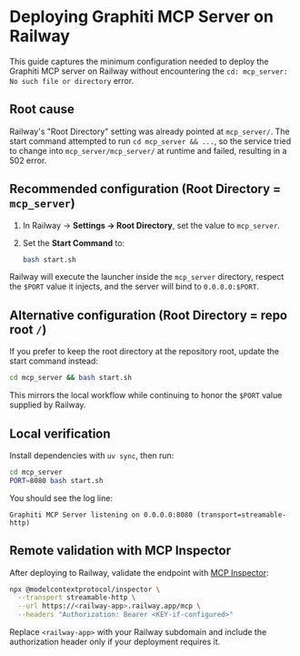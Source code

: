 # Deploying Graphiti MCP Server on Railway

This guide captures the minimum configuration needed to deploy the Graphiti MCP server on Railway without encountering the `cd: mcp_server: No such file or directory` error.

## Root cause

Railway's "Root Directory" setting was already pointed at `mcp_server/`. The start command attempted to run `cd mcp_server && ...`, so the service tried to change into `mcp_server/mcp_server/` at runtime and failed, resulting in a 502 error.

## Recommended configuration (Root Directory = `mcp_server`)

1. In Railway → **Settings → Root Directory**, set the value to `mcp_server`.
2. Set the **Start Command** to:

   ```bash
   bash start.sh
   ```

Railway will execute the launcher inside the `mcp_server` directory, respect the `$PORT` value it injects, and the server will bind to `0.0.0.0:$PORT`.

## Alternative configuration (Root Directory = repo root `/`)

If you prefer to keep the root directory at the repository root, update the start command instead:

```bash
cd mcp_server && bash start.sh
```

This mirrors the local workflow while continuing to honor the `$PORT` value supplied by Railway.

## Local verification

Install dependencies with `uv sync`, then run:

```bash
cd mcp_server
PORT=8080 bash start.sh
```

You should see the log line:

```
Graphiti MCP Server listening on 0.0.0.0:8080 (transport=streamable-http)
```

## Remote validation with MCP Inspector

After deploying to Railway, validate the endpoint with [MCP Inspector](https://github.com/modelcontextprotocol/inspector):

```bash
npx @modelcontextprotocol/inspector \
  --transport streamable-http \
  --url https://<railway-app>.railway.app/mcp \
  --headers "Authorization: Bearer <KEY-if-configured>"
```

Replace `<railway-app>` with your Railway subdomain and include the authorization header only if your deployment requires it.
